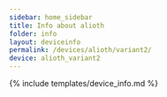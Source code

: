 ```yaml
---
sidebar: home_sidebar
title: Info about alioth
folder: info
layout: deviceinfo
permalink: /devices/alioth/variant2/
device: alioth_variant2
---
```

{% include templates/device_info.md %}
